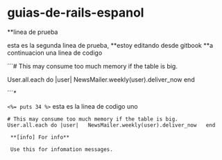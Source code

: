 # guias-de-rails-espanol

\*\*linea de prueba

esta es la segunda linea de prueba, **estoy editando desde gitbook **a continuacion una linea de codigo

´´´\# This may consume too much memory if the table is big.

User.all.each do \|user\| NewsMailer.weekly\(user\).deliver\_now end

´´´_\*_

`<%= puts 34 %>` esta es la linea de codigo uno

`# This may consume too much memory if the table is big.  
User.all.each do |user|  
  NewsMailer.weekly(user).deliver_now  
end`





```
 **[info] For info**

 Use this for infomation messages.
```



